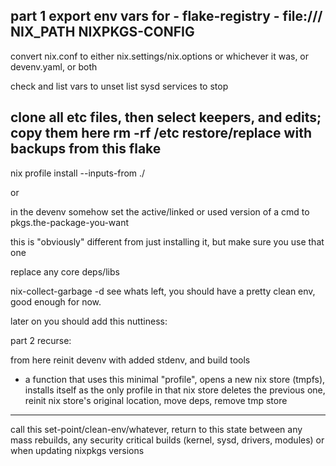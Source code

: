 part 1 
export env vars for -
flake-registry - file:///
NIX_PATH
NIXPKGS-CONFIG
----
convert nix.conf to either nix.settings/nix.options or whichever it was, or devenv.yaml, or both 

check and list vars to unset
list sysd services to stop

clone all etc files, then select keepers, and edits; copy them here
rm -rf /etc 
restore/replace with backups from this flake
----

nix profile install --inputs-from ./

or 

in the devenv 
somehow set the active/linked or used version of a cmd to
pkgs.the-package-you-want

this is "obviously" different from just installing it, but make sure you use that one

replace any core deps/libs


nix-collect-garbage -d
see whats left, you should have a pretty clean env, good enough for now.

later on you should add this nuttiness:

part 2 recurse:

from here reinit devenv with added stdenv, and build tools

+ a function that uses this minimal "profile",
opens a new nix store (tmpfs),
installs itself as the only profile in that nix store
deletes the previous one, 
reinit nix store's original location,
move deps, remove tmp store

-----

call this set-point/clean-env/whatever, 
return to this state between any mass rebuilds,
any security critical builds (kernel, sysd, drivers, modules)
or when updating nixpkgs versions
